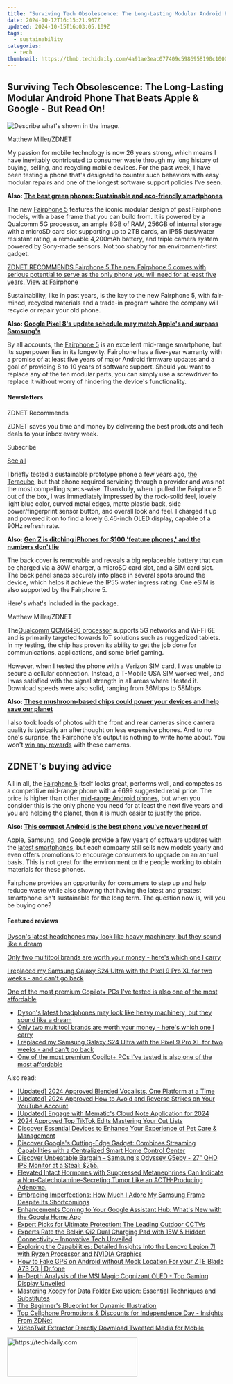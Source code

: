 ```yaml
---
title: "Surviving Tech Obsolescence: The Long-Lasting Modular Android Phone That Beats Apple & Google - But Read On!"
date: 2024-10-12T16:15:21.907Z
updated: 2024-10-15T16:03:05.109Z
tags:
  - sustainability
categories:
  - tech
thumbnail: https://thmb.techidaily.com/4a91ae3eac077409c5986958190c10004fbc3c08316a24c33029f0a844ae5b88.jpg
---
```


## Surviving Tech Obsolescence: The Long-Lasting Modular Android Phone That Beats Apple & Google - But Read On!

![Describe what's shown in the image.](https://www.zdnet.com/a/img/resize/ae086340466ae732707cd45f41a7e9e7b109141e/2023/08/30/1bbe1fb3-da05-4b58-8f8a-0eaa8c4a9124/fairphone-5-2.jpg?auto=webp&width=1280)

Matthew Miller/ZDNET

My passion for mobile technology is now 26 years strong, which means I have inevitably contributed to consumer waste through my long history of buying, selling, and recycling mobile devices. For the past week, I have been testing a phone that's designed to counter such behaviors with easy modular repairs and one of the longest software support policies I've seen.

**Also: [The best green phones: Sustainable and eco-friendly smartphones](https://www.zdnet.com/home-and-office/sustainability/best-green-phone/)**

The new [Fairphone 5](https://www.fairphone.com/en/) features the iconic modular design of past Fairphone models, with a base frame that you can build from. It is powered by a Qualcomm 5G processor, an ample 8GB of RAM, 256GB of internal storage with a microSD card slot supporting up to 2TB cards, an IP55 dust/water resistant rating, a removable 4,200mAh battery, and triple camera system powered by Sony-made sensors. Not too shabby for an environment-first gadget.

[ZDNET RECOMMENDS Fairphone 5 The new Fairphone 5 comes with serious potential to serve as the only phone you will need for at least five years. View at Fairphone](https://www.fairphone.com/en/)

Sustainability, like in past years, is the key to the new Fairphone 5, with fair-mined, recycled materials and a trade-in program where the company will recycle or repair your old phone.

**Also: [Google Pixel 8's update schedule may match Apple's and surpass Samsung's](https://www.zdnet.com/article/google-pixel-8-update-schedule-will-surpass-samsung-and-maybe-even-match-apple/)**

By all accounts, the [Fairphone 5](https://www.fairphone.com/en/) is an excellent mid-range smartphone, but its superpower lies in its longevity. Fairphone has a five-year warranty with a promise of at least five years of major Android firmware updates and a goal of providing 8 to 10 years of software support. Should you want to replace any of the ten modular parts, you can simply use a screwdriver to replace it without worry of hindering the device's functionality.

#### Newsletters

ZDNET Recommends

ZDNET saves you time and money by delivering the best products and tech deals to your inbox every week.

 Subscribe

[See all](https://www.zdnet.com/newsletters/)

I briefly tested a sustainable prototype phone a few years ago, [the Teracube](https://www.zdnet.com/article/teracube-hands-on-affordable-mid-range-android-phone-with-unique-4-year-warranty-service/), but that phone required servicing through a provider and was not the most compelling specs-wise. Thankfully, when I pulled the Fairphone 5 out of the box, I was immediately impressed by the rock-solid feel, lovely light blue color, curved metal edges, matte plastic back, side power/fingerprint sensor button, and overall look and feel. I charged it up and powered it on to find a lovely 6.46-inch OLED display, capable of a 90Hz refresh rate.

**Also: [Gen Z is ditching iPhones for $100 'feature phones,' and the numbers don't lie](https://www.zdnet.com/article/gen-z-are-ditching-iphones-for-100-feature-phones-and-the-numbers-dont-lie/)**

The back cover is removable and reveals a big replaceable battery that can be charged via a 30W charger, a microSD card slot, and a SIM card slot. The back panel snaps securely into place in several spots around the device, which helps it achieve the IP55 water ingress rating. One eSIM is also supported by the Fairphone 5.

Here's what's included in the package.

Matthew Miller/ZDNET

The[Qualcomm QCM6490 processor](https://www.qualcomm.com/products/internet-of-things/industrial/building-enterprise/qcm6490) supports 5G networks and Wi-Fi 6E and is primarily targeted towards IoT solutions such as ruggedized tablets. In my testing, the chip has proven its ability to get the job done for communications, applications, and some brief gaming. 

However, when I tested the phone with a Verizon SIM card, I was unable to secure a cellular connection. Instead, a T-Mobile USA SIM worked well, and I was satisfied with the signal strength in all areas where I tested it. Download speeds were also solid, ranging from 36Mbps to 58Mbps.

**Also: [These mushroom-based chips could power your devices and help save our planet](https://www.zdnet.com/home-and-office/sustainability/these-mushroom-based-chips-could-power-your-devices-and-help-save-our-planet/)**

I also took loads of photos with the front and rear cameras since camera quality is typically an afterthought on less expensive phones. And to no one's surprise, the Fairphone 5's output is nothing to write home about. You won't [win any rewards](https://www.zdnet.com/article/this-years-iphone-photography-awards-prove-how-capable-your-older-iphone-still-is/) with these cameras.

## ZDNET's buying advice

All in all, the [Fairphone 5](https://www.fairphone.com/en/) itself looks great, performs well, and competes as a competitive mid-range phone with a €699 suggested retail price. The price is higher than other [mid-range Android phones](https://www.zdnet.com/article/best-cheap-5g-phone/), but when you consider this is the only phone you need for at least the next five years and you are helping the planet, then it is much easier to justify the price. 

**Also: [This compact Android is the best phone you've never heard of](https://www.zdnet.com/article/this-compact-android-is-the-best-phone-youve-never-heard-of/)**

Apple, Samsung, and Google provide a few years of software updates with the [latest smartphones](https://www.zdnet.com/article/best-phone/), but each company still sells new models yearly and even offers promotions to encourage consumers to upgrade on an annual basis. This is not great for the environment or the people working to obtain materials for these phones.

Fairphone provides an opportunity for consumers to step up and help reduce waste while also showing that having the latest and greatest smartphone isn't sustainable for the long term. The question now is, will you be buying one?

#### Featured reviews

[Dyson's latest headphones may look like heavy machinery, but they sound like a dream](https://www.zdnet.com/article/dysons-latest-headphones-may-look-like-a-piece-of-heavy-machinery-but-sound-like-a-dream/ "Dyson's latest headphones may look like heavy machinery, but they sound like a dream")

[Only two multitool brands are worth your money - here's which one I carry](https://www.zdnet.com/article/only-two-multitool-brands-are-worth-your-money-heres-which-one-i-carry/ "Only two multitool brands are worth your money - here's which one I carry")

[I replaced my Samsung Galaxy S24 Ultra with the Pixel 9 Pro XL for two weeks - and can't go back](https://www.zdnet.com/article/i-replaced-my-samsung-galaxy-s24-ultra-with-the-pixel-9-pro-xl-for-two-weeks-and-cant-go-back/ "I replaced my Samsung Galaxy S24 Ultra with the Pixel 9 Pro XL for two weeks - and can't go back")

[One of the most premium Copilot+ PCs I've tested is also one of the most affordable](https://www.zdnet.com/article/one-of-the-most-premium-copilot-pcs-ive-tested-is-also-one-of-the-most-affordable/ "One of the most premium Copilot+ PCs I've tested is also one of the most affordable")

* [Dyson's latest headphones may look like heavy machinery, but they sound like a dream](https://www.zdnet.com/article/dysons-latest-headphones-may-look-like-a-piece-of-heavy-machinery-but-sound-like-a-dream/ "Dyson's latest headphones may look like heavy machinery, but they sound like a dream")
* [Only two multitool brands are worth your money - here's which one I carry](https://www.zdnet.com/article/only-two-multitool-brands-are-worth-your-money-heres-which-one-i-carry/ "Only two multitool brands are worth your money - here's which one I carry")
* [I replaced my Samsung Galaxy S24 Ultra with the Pixel 9 Pro XL for two weeks - and can't go back](https://www.zdnet.com/article/i-replaced-my-samsung-galaxy-s24-ultra-with-the-pixel-9-pro-xl-for-two-weeks-and-cant-go-back/ "I replaced my Samsung Galaxy S24 Ultra with the Pixel 9 Pro XL for two weeks - and can't go back")
* [One of the most premium Copilot+ PCs I've tested is also one of the most affordable](https://www.zdnet.com/article/one-of-the-most-premium-copilot-pcs-ive-tested-is-also-one-of-the-most-affordable/ "One of the most premium Copilot+ PCs I've tested is also one of the most affordable")

<ins class="adsbygoogle"
     style="display:block"
     data-ad-format="autorelaxed"
     data-ad-client="ca-pub-7571918770474297"
     data-ad-slot="1223367746"></ins>

<ins class="adsbygoogle"
     style="display:block"
     data-ad-client="ca-pub-7571918770474297"
     data-ad-slot="8358498916"
     data-ad-format="auto"
     data-full-width-responsive="true"></ins>

<span class="atpl-alsoreadstyle">Also read:</span>
<div><ul>
<li><a href="https://tiktok-videos.techidaily.com/updated-2024-approved-blended-vocalists-one-platform-at-a-time/"><u>[Updated] 2024 Approved Blended Vocalists, One Platform at a Time</u></a></li>
<li><a href="https://youtube-tips.techidaily.com/ed-2024-approved-how-to-avoid-and-reverse-strikes-on-your-youtube-account/"><u>[Updated] 2024 Approved How to Avoid and Reverse Strikes on Your YouTube Account</u></a></li>
<li><a href="https://article-posts.techidaily.com/updated-engage-with-mematics-cloud-note-application-for-2024/"><u>[Updated] Engage with Mematic's Cloud Note Application for 2024</u></a></li>
<li><a href="https://fox-blue.techidaily.com/2024-approved-top-tiktok-edits-mastering-your-cut-lists/"><u>2024 Approved Top TikTok Edits Mastering Your Cut Lists</u></a></li>
<li><a href="https://hardware-reviews.techidaily.com/discover-essential-devices-to-enhance-your-experience-of-pet-care-and-management/"><u>Discover Essential Devices to Enhance Your Experience of Pet Care & Management</u></a></li>
<li><a href="https://hardware-reviews.techidaily.com/discover-googles-cutting-edge-gadget-combines-streaming-capabilities-with-a-centralized-smart-home-control-center/"><u>Discover Google's Cutting-Edge Gadget: Combines Streaming Capabilities with a Centralized Smart Home Control Center</u></a></li>
<li><a href="https://hardware-tips.techidaily.com/1723862789860-discover-unbeatable-bargain-samsungs-odyssey-g5eby-27-qhd-ips-monitor-at-a-steal-255/"><u>Discover Unbeatable Bargain – Samsung's Odyssey G5eby - 27” QHD IPS Monitor at a Steal: $255.</u></a></li>
<li><a href="https://hardware-reviews.techidaily.com/elevated-intact-hormones-with-suppressed-metanephrines-can-indicate-a-non-catecholamine-secreting-tumor-like-an-acth-producing-adenoma/"><u>Elevated Intact Hormones with Suppressed Metanephrines Can Indicate a Non-Catecholamine-Secreting Tumor Like an ACTH-Producing Adenoma.</u></a></li>
<li><a href="https://hardware-reviews.techidaily.com/embracing-imperfections-how-much-i-adore-my-samsung-frame-despite-its-shortcomings/"><u>Embracing Imperfections: How Much I Adore My Samsung Frame Despite Its Shortcomings</u></a></li>
<li><a href="https://hardware-reviews.techidaily.com/enhancements-coming-to-your-google-assistant-hub-whats-new-with-the-google-home-app/"><u>Enhancements Coming to Your Google Assistant Hub: What's New with the Google Home App</u></a></li>
<li><a href="https://hardware-reviews.techidaily.com/expert-picks-for-ultimate-protection-the-leading-outdoor-cctvs/"><u>Expert Picks for Ultimate Protection: The Leading Outdoor CCTVs</u></a></li>
<li><a href="https://hardware-reviews.techidaily.com/experts-rate-the-belkin-qi2-dual-charging-pad-with-15w-and-hidden-connectivity-innovative-tech-unveiled/"><u>Experts Rate the Belkin Qi2 Dual Charging Pad with 15W & Hidden Connectivity – Innovative Tech Unveiled</u></a></li>
<li><a href="https://hardware-reviews.techidaily.com/exploring-the-capabilities-detailed-insights-into-the-lenovo-legion-7i-with-ryzen-processor-and-nvidia-graphics/"><u>Exploring the Capabilities: Detailed Insights Into the Lenovo Legion 7I with Ryzen Processor and NVIDIA Graphics</u></a></li>
<li><a href="https://android-location.techidaily.com/how-to-fake-gps-on-android-without-mock-location-for-your-zte-blade-a73-5g-drfone-by-drfone-virtual/"><u>How to Fake GPS on Android without Mock Location For your ZTE Blade A73 5G | Dr.fone</u></a></li>
<li><a href="https://hardware-reviews.techidaily.com/in-depth-analysis-of-the-msi-magic-cognizant-oled-top-gaming-display-unveiled/"><u>In-Depth Analysis of the MSI Magic Cognizant OLED - Top Gaming Display Unveiled</u></a></li>
<li><a href="https://fox-making.techidaily.com/mastering-xcopy-for-data-folder-exclusion-essential-techniques-and-substitutes/"><u>Mastering Xcopy for Data Folder Exclusion: Essential Techniques and Substitutes</u></a></li>
<li><a href="https://extra-resources.techidaily.com/the-beginners-blueprint-for-dynamic-illustration/"><u>The Beginner's Blueprint for Dynamic Illustration</u></a></li>
<li><a href="https://tech-haven.techidaily.com/top-cellphone-promotions-and-discounts-for-independence-day-insights-from-zdnet/"><u>Top Cellphone Promotions & Discounts for Independence Day - Insights From ZDNet</u></a></li>
<li><a href="https://twitter-videos.techidaily.com/videotwit-extractor-directly-download-tweeted-media-for-mobile/"><u>VideoTwit Extractor Directly Download Tweeted Media for Mobile</u></a></li>
</ul></div>

<!-- affiliate ads begin -->
<a href="https://aligracehair.sjv.io/c/5597632/1915825/19272" target="_top" id="1915825">
  <img src="//a.impactradius-go.com/display-ad/19272-1915825" border="0" alt="https://techidaily.com" width="300" height="90"/>
</a>
<img height="0" width="0" src="https://aligracehair.sjv.io/i/5597632/1915825/19272" style="position:absolute;visibility:hidden;" border="0" />
<!-- affiliate ads end -->

